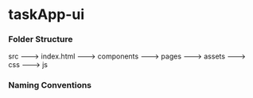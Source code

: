 # taskApp-ui


### Folder Structure
src
    ---> index.html
    ---> components
    ---> pages
    ---> assets
        ---> css
        ---> js


### Naming Conventions
